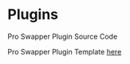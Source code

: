 # Plugins
Pro Swapper Plugin Source Code


Pro Swapper Plugin Template [here](https://github.com/Pro-Swapper/Plugins/releases/download/1.0/Pro_Swapper_Plugin_Template.pro)
